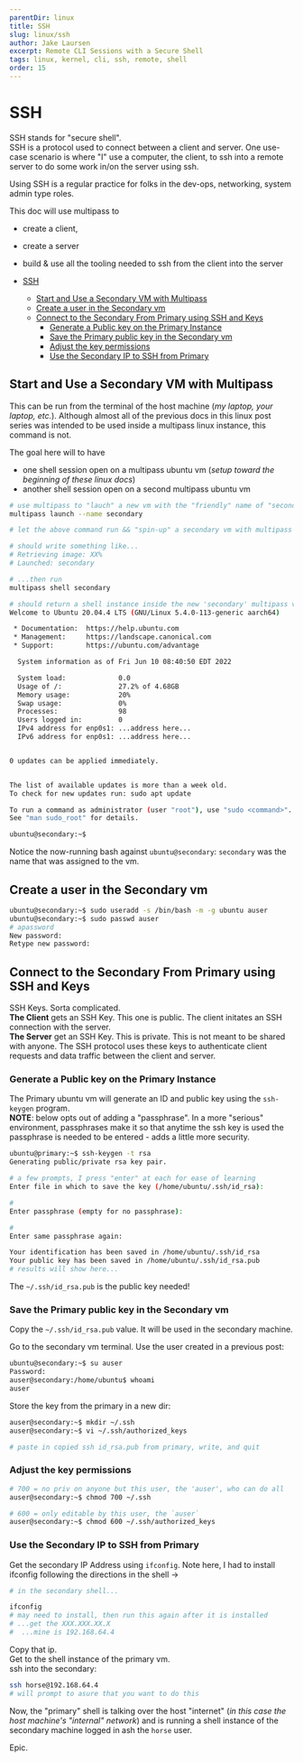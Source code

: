 ```yaml
---
parentDir: linux
title: SSH
slug: linux/ssh
author: Jake Laursen
excerpt: Remote CLI Sessions with a Secure Shell
tags: linux, kernel, cli, ssh, remote, shell
order: 15
---
```


# SSH
SSH stands for "secure shell".  
SSH is a protocol used to connect between a client and server. One use-case scenario is where "I" use a computer, the client, to ssh into a remote server to do some work in/on the server using ssh.  

Using SSH is a regular practice for folks in the dev-ops, networking, system admin type roles.  

This doc will use multipass to 
- create a client, 
- create a server
- build & use all the tooling needed to ssh from the client into the server

- [SSH](#ssh)
  - [Start and Use a Secondary VM with Multipass](#start-and-use-a-secondary-vm-with-multipass)
  - [Create a user in the Secondary vm](#create-a-user-in-the-secondary-vm)
  - [Connect to the Secondary From Primary using SSH and Keys](#connect-to-the-secondary-from-primary-using-ssh-and-keys)
    - [Generate a Public key on the Primary Instance](#generate-a-public-key-on-the-primary-instance)
    - [Save the Primary public key in the Secondary vm](#save-the-primary-public-key-in-the-secondary-vm)
    - [Adjust the key permissions](#adjust-the-key-permissions)
    - [Use the Secondary IP to SSH from Primary](#use-the-secondary-ip-to-ssh-from-primary)

## Start and Use a Secondary VM with Multipass
This can be run from the terminal of the host machine (_my laptop, your laptop, etc._). Although almost all of the previous docs in this linux post series was intended to be used inside a multipass linux instance, this command is not.  

The goal here will to have
- one shell session open on a multipass ubuntu vm (_setup toward the beginning of these linux docs_)
- another shell session open on a second multipass ubuntu vm

```bash
# use multipass to "lauch" a new vm with the "friendly" name of "secondary"
multipass launch --name secondary

# let the above command run && "spin-up" a secondary vm with multipass

# should write something like...
# Retrieving image: XX%
# Launched: secondary

# ...then run 
multipass shell secondary

# should return a shell instance inside the new 'secondary' multipass vm
Welcome to Ubuntu 20.04.4 LTS (GNU/Linux 5.4.0-113-generic aarch64)

 * Documentation:  https://help.ubuntu.com
 * Management:     https://landscape.canonical.com
 * Support:        https://ubuntu.com/advantage

  System information as of Fri Jun 10 08:40:50 EDT 2022

  System load:             0.0
  Usage of /:              27.2% of 4.68GB
  Memory usage:            20%
  Swap usage:              0%
  Processes:               98
  Users logged in:         0
  IPv4 address for enp0s1: ...address here...
  IPv6 address for enp0s1: ...address here...


0 updates can be applied immediately.


The list of available updates is more than a week old.
To check for new updates run: sudo apt update

To run a command as administrator (user "root"), use "sudo <command>".
See "man sudo_root" for details.

ubuntu@secondary:~$ 

```
Notice the now-running bash against `ubuntu@secondary`: `secondary` was the name that was assigned to the vm. 

## Create a user in the Secondary vm

```bash
ubuntu@secondary:~$ sudo useradd -s /bin/bash -m -g ubuntu auser
ubuntu@secondary:~$ sudo passwd auser
# apassword
New password: 
Retype new password: 
```

## Connect to the Secondary From Primary using SSH and Keys
SSH Keys. Sorta complicated.  
**The Client** gets an SSH Key. This one is public. The client initates an SSH connection with the server.   
**The Server** get an SSH Key.  This is private.  This is not meant to be shared with anyone. The SSH protocol uses these keys to authenticate client requests and data traffic between the client and server.  

### Generate a Public key on the Primary Instance
The Primary ubuntu vm will generate an ID and public key using the `ssh-keygen` program.  
**NOTE**: below opts out of adding a "passphrase". In a more "serious" environment, passphrases make it so that anytime the ssh key is used the passphrase is needed to be entered - adds a little more security.  

``` bash
ubuntu@primary:~$ ssh-keygen -t rsa
Generating public/private rsa key pair.

# a few prompts, I press "enter" at each for ease of learning
Enter file in which to save the key (/home/ubuntu/.ssh/id_rsa): 

# 
Enter passphrase (empty for no passphrase): 

# 
Enter same passphrase again: 

Your identification has been saved in /home/ubuntu/.ssh/id_rsa
Your public key has been saved in /home/ubuntu/.ssh/id_rsa.pub
# results will show here...
```  
The `~/.ssh/id_rsa.pub` is the public key needed!  


### Save the Primary public key in the Secondary vm
Copy the `~/.ssh/id_rsa.pub` value. It will be used in the secondary machine.  

Go to the secondary vm terminal. Use the user created in a previous post:
```bash
ubuntu@secondary:~$ su auser
Password: 
auser@secondary:/home/ubuntu$ whoami
auser
```

Store the key from the primary in a new dir:
```bash
auser@secondary:~$ mkdir ~/.ssh
auser@secondary:~$ vi ~/.ssh/authorized_keys 

# paste in copied ssh id_rsa.pub from primary, write, and quit
```

### Adjust the key permissions
```bash
# 700 = no priv on anyone but this user, the 'auser', who can do all
auser@secondary:~$ chmod 700 ~/.ssh

# 600 = only editable by this user, the `auser`
auser@secondary:~$ chmod 600 ~/.ssh/authorized_keys
```

### Use the Secondary IP to SSH from Primary
Get the secondary IP Address using `ifconfig`. Note here, I had to install ifconfig following the directions in the shell ->
```bash
# in the secondary shell...

ifconfig
# may need to install, then run this again after it is installed
# ...get the XXX.XXX.XX.X
#  ...mine is 192.168.64.4
```
Copy that ip.  
Get to the shell instance of the primary vm.  
ssh into the secondary:
```bash
ssh horse@192.168.64.4
# will prompt to asure that you want to do this
```
Now, the "primary" shell is talking over the host "internet" (_in this case the host machine's "internal" network_) and is running a shell instance of the secondary machine logged in ash the `horse` user.  

Epic.  